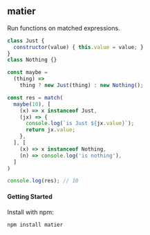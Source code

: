 ## matier

Run functions on matched expressions.

```javascript
class Just {
  constructor(value) { this.value = value; }
}
class Nothing {}

const maybe =
  (thing) =>
    thing ? new Just(thing) : new Nothing();

const res = match(
  maybe(10), [
    (x) => x instanceof Just,
    (jx) => {
      console.log(`is Just ${jx.value}`);
      return jx.value;
    },
  ], [
    (x) => x instanceof Nothing,
    (n) => console.log('is nothing'),
  ]
)

console.log(res); // 10
```

#### Getting Started

Install with npm:

```
npm install matier
```

#### 